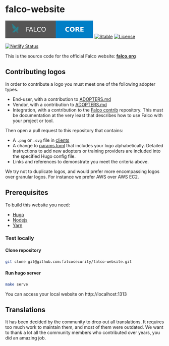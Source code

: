 # falco-website

[![Falco Core Repository](https://github.com/falcosecurity/evolution/blob/main/repos/badges/falco-core-blue.svg)](https://github.com/falcosecurity/evolution/blob/main/REPOSITORIES.md#core-scope) [![Stable](https://img.shields.io/badge/status-stable-brightgreen?style=for-the-badge)](https://github.com/falcosecurity/evolution/blob/main/REPOSITORIES.md#stable) [![License](https://img.shields.io/github/license/falcosecurity/falco-website?style=for-the-badge)](./LICENSE)

[![Netlify Status](https://api.netlify.com/api/v1/badges/3ff1ba0c-68c8-4f94-b8fa-6260c6ae1925/deploy-status)](https://app.netlify.com/sites/falcosecurity/deploys)

This is the source code for the official Falco website: **[falco.org](https://falco.org)** 

## Contributing logos

In order to contribute a logo you must meet one of the following adopter types.

 - End-user, with a contribution to [ADOPTERS.md](https://github.com/falcosecurity/falco/blob/master/ADOPTERS.md)
 - Vendor, with a contribution to [ADOPTERS.md](https://github.com/falcosecurity/falco/blob/master/ADOPTERS.md)
 - Integration, with a contribution to the [Falco contrib](https://github.com/falcosecurity/contrib) repository. This must be documentation at the very least that describes how to use Falco with your project or tool.

Then open a pull request to this repository that contains:

 - A `.png` or `.svg` file in [clients](https://github.com/falcosecurity/falco-website/tree/master/static/img/adopters)
 - A change to [params.toml](https://github.com/falcosecurity/falco-website/blob/master/config/_default/params.toml) that includes your logo alphabetically. Detailed instructions to add new adopters or training providers are included into the specified Hugo config file.
 - Links and references to demonstrate you meet the criteria above.

We try not to duplicate logos, and would prefer more encompassing logos over granular logos. For instance we prefer AWS over AWS EC2.

## Prerequisites

To build this website you need:

* [Hugo](https://gohugo.io/getting-started/installing/)
* [Nodejs](https://nodejs.org/en/download/)
* [Yarn](https://yarnpkg.com/lang/en/docs/install/#windows-stable)

### Test locally

#### Clone repository

```bash
git clone git@github.com:falcosecurity/falco-website.git
```

#### Run hugo server

```bash
make serve
```

You can access your local website on http://localhost:1313

## Translations

It has been decided by the community to drop out all translations. It requires too much work to maintain them, and most of them were outdated. We want to thank a lot all the community members who contributed over years, you did an amazing job.

